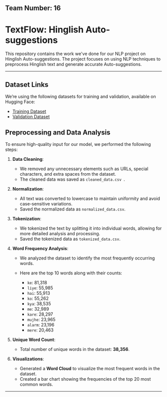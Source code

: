 ## Team Number: 16 
# TextFlow: Hinglish Auto-suggestions


This repository contains the work we've done for our NLP project on Hinglish Auto-suggestions. The project focuses on using NLP techniques to preprocess Hinglish text and generate accurate Auto-suggestions.  



---

## Dataset Links  
 We’re using the following datasets for training and validation, available on Hugging Face:

- [Training Dataset](https://huggingface.co/datasets/DanArnin/Hinglish/viewer/default/train)  
- [Validation Dataset](https://huggingface.co/datasets/DanArnin/Hinglish/viewer/default/validation)

## Preprocessing and Data Analysis  

To ensure high-quality input for our model, we performed the following steps:

1. **Data Cleaning**:  
   - We removed any unnecessary elements such as URLs, special characters, and extra spaces from the dataset.
   - The cleaned data was saved as `cleaned_data.csv `.

2. **Normalization**:  
   - All text was converted to lowercase to maintain uniformity and avoid case-sensitive variations.
   - Saved the normalized data as `normalized_data.csv`.  

3. **Tokenization**:  
   - We tokenized the text by splitting it into individual words, allowing for more detailed analysis and processing.  
   - Saved the tokenized data as `tokenized_data.csv`.  

4. **Word Frequency Analysis**:  
   - We analyzed the dataset to identify the most frequently occurring words.
   - Here are the top 10 words along with their counts:

     - `ke`: 81,318  
     - `liye`: 55,985  
     - `hai`: 55,913  
     - `ko`: 55,262  
     - `kya`: 38,535  
     - `me`: 32,989  
     - `kare`: 28,297  
     - `mujhe`: 23,965  
     - `alarm`: 23,196  
     - `mere`: 20,463  

5. **Unique Word Count**:  
   - Total number of unique words in the dataset: **38,356**.  

6. **Visualizations**:  
   - Generated a **Word Cloud** to visualize the most frequent words in the dataset.  
   - Created a bar chart showing the frequencies of the top 20 most common words.

---
